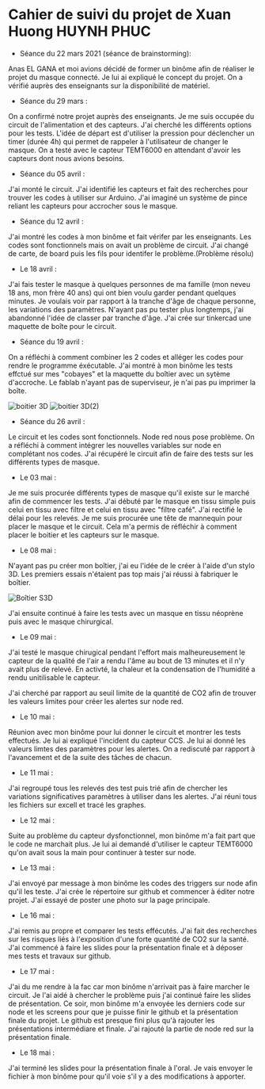 # Cahier de suivi du projet de Xuan Huong HUYNH PHUC

- Séance du 22 mars 2021 (séance de brainstorming):

Anas EL GANA et moi avions décidé de former un binôme afin de réaliser le projet du masque connecté. Je lui ai expliqué le concept du projet. On a vérifié auprès des enseignants sur la disponibilité de matériel. 

- Séance du 29 mars : 

On a confirmé notre projet auprès des enseignants. Je me suis occupée du circuit de l'alimentation et des capteurs. J'ai cherché les différents options pour les tests. L'idée de départ est d'utiliser la pression pour déclencher un timer (durée 4h) qui permet de rappeler à l'utilisateur de changer le masque. On a testé avec le capteur TEMT6000 en attendant d'avoir les capteurs dont nous avions besoins.

- Séance du 05 avril :

J'ai monté le circuit. J'ai identifié les capteurs et fait des recherches pour trouver les codes à utiliser sur Arduino. J'ai imaginé un système de pince reliant les capteurs pour accrocher sous le masque.

- Séance du 12 avril :

J'ai montré les codes à mon binôme et fait vérifer par les enseignants. Les codes sont fonctionnels mais on avait un problème de circuit. J'ai changé de carte, de board puis les fils pour identifer le problème.(Problème résolu)

- Le 18 avril :

J'ai fais tester le masque à quelques personnes de ma famille (mon neveu 18 ans, mon frère 40 ans) qui ont bien voulu garder pendant quelques minutes. Je voulais voir par rapport à la tranche d'âge de chaque personne, les variations des paramètres. N'ayant pas pu tester plus longtemps, j'ai abandonné l'idée de classer par tranche d'âge.
J'ai crée sur tinkercad une maquette de boîte pour le circuit.

- Séance du 19 avril : 

On a réfléchi à comment combiner les 2 codes et alléger les codes pour rendre le programme éxécutable.  J'ai montré à mon binôme les tests effctué sur mes "cobayes" et la maquette du boîtier avec un sytème d'accroche. Le fablab n'ayant pas de superviseur, je n'ai pas pu imprimer la boîte.

![boitier 3D](https://user-images.githubusercontent.com/84131336/118410563-5f93ce00-b690-11eb-84e2-05bcba671fd4.PNG)
![boitier 3D(2)](https://user-images.githubusercontent.com/84131336/118410581-6f131700-b690-11eb-9592-748f759b7120.PNG)


- Séance du 26 avril : 

Le circuit et les codes sont fonctionnels. Node red nous pose problème. On a réfléchi à comment intégrer les nouvelles variables sur node en complétant nos codes. J'ai récupéré le circuit afin de faire des tests sur les différents types de masque.

- Le 03 mai :

Je me suis procurée différents types de masque qu'il existe sur le marché afin de commencer les tests. J'ai débuté par le masque en tissu simple puis celui en tissu avec filtre et celui en tissu avec "filtre café". J'ai rectifié le délai pour les relevés. 
Je me suis procurée une tête de mannequin pour placer le masque et le circuit. Cela m'a permis de réfléchir à comment placer le boitier et les capteurs sur le masque.

- Le 08 mai :

N'ayant pas pu créer mon boîtier, j'ai eu l'idée de le créer à l'aide d'un stylo 3D. Les premiers essais n'étaient pas top mais j'ai réussi à fabriquer le boîtier.

![Boîtier S3D](https://user-images.githubusercontent.com/84131336/118410907-278d8a80-b692-11eb-89d6-c025b0b355f3.PNG)

J'ai ensuite continué à faire les tests avec un masque en tissu néoprène puis avec le masque chirurgical.

- Le 09 mai :

J'ai testé le masque chirugical pendant l'effort mais malheureusement le capteur de la qualité de l'air a rendu l'âme au bout de 13 minutes et il n'y avait plus de relevé. En activté, la chaleur et la condensation de l'humidité a rendu unitilisable le capteur.

J'ai cherché par rapport au seuil limite de la quantité de CO2 afin de trouver les valeurs limites pour créer les alertes sur node red.

- Le 10 mai :

Réunion avec mon binôme pour lui donner le circuit et montrer les tests effectués. Je lui ai expliqué l'incident du capteur CCS. Je lui ai donné les valeurs limtes des paramètres pour les alertes. On a rediscuté par rapport à l'avancement et de la suite des tâches de chacun.

- Le 11 mai :

J'ai regroupé tous les relevés des test puis trié afin de chercher les variations significatives paramètres à utiliser dans les alertes. J'ai réuni tous les fichiers sur excell et tracé les graphes.

- Le 12 mai :

Suite au problème du capteur dysfonctionnel, mon binôme m'a fait part que le code ne marchait plus. Je lui ai demandé d'utiliser le capteur TEMT6000 qu'on avait sous la main pour continuer à tester sur node.

- Le 13 mai :

J'ai envoyé par message à mon binôme les codes des triggers sur node afin qu'il les teste. J'ai crée le répertoire sur github et commencer à éditer notre projet. J'ai essayé de poster une photo sur la page principale.

- Le 16 mai :

J'ai remis au propre et comparer les tests effécutés. J'ai fait des recherches sur les risques liés à l'exposition d'une forte quantité de CO2 sur la santé.
J'ai commencé à faire les slides pour la présentation finale et à déposer mes tests et travaux sur github.

- Le 17 mai :

J'ai du me rendre à la fac car mon binôme n'arrivait pas à faire marcher le circuit. Je l'ai aidé à chercher le problème puis j'ai continué faire les slides de présentation. Ce soir, mon binôme m'a envoyée les derniers code sur node et les screens pour que je puisse finir le github et la présentation finale du projet.
Le github est presque fini plus qu'à rajouter les présentations intermédiare et finale.
J'ai rajouté la partie de node red sur la présentation finale.

- Le 18 mai :

J'ai terminé les slides pour la présentation finale à l'oral. Je vais envoyer le fichier à mon binôme pour qu'il voie s'il y a des modifications à apporter.
